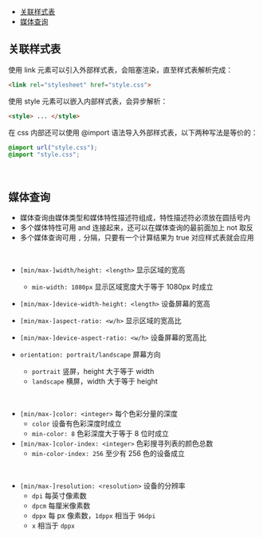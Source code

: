 
- [关联样式表](#关联样式表)
- [媒体查询](#媒体查询)





## 关联样式表
使用 link 元素可以引入外部样式表，会阻塞渲染，直至样式表解析完成：
```html
<link rel="stylesheet" href="style.css">
```

使用 style 元素可以嵌入内部样式表，会异步解析：
```html
<style> ... </style>
```

在 css 内部还可以使用 @import 语法导入外部样式表，以下两种写法是等价的：
```css
@import url("style.css");
@import "style.css";
```



<br>

## 媒体查询
- 媒体查询由媒体类型和媒体特性描述符组成，特性描述符必须放在圆括号内
- 多个媒体特性可用 and 连接起来，还可以在媒体查询的最前面加上 not 取反
- 多个媒体查询可用 `,` 分隔，只要有一个计算结果为 true 对应样式表就会应用
<br>

- `[min/max-]width/height: <length>`  显示区域的宽高
  - `min-width: 1080px` 显示区域宽度大于等于 1080px 时成立
- `[min/max-]device-width-height: <length>`  设备屏幕的宽高

- `[min/max-]aspect-ratio: <w/h>` 显示区域的宽高比
- `[min/max-]device-aspect-ratio: <w/h>` 设备屏幕的宽高比
- `orientation: portrait/landscape` 屏幕方向
  - `portrait` 竖屏，height 大于等于 width 
  - `landscape` 横屏，width 大于等于 height 
<br>

- `[min/max-]color: <integer>` 每个色彩分量的深度
  - `color` 设备有色彩深度时成立
  - `min-color: 8` 色彩深度大于等于 8 位时成立
- `[min/max-]color-index: <integer>` 色彩搜寻列表的颜色总数
  - `min-color-index: 256` 至少有 256 色的设备成立
<br>

- `[min/max-]resolution: <resolution>` 设备的分辨率
  - `dpi` 每英寸像素数
  - `dpcm` 每厘米像素数
  - `dppx` 每 px 像素数，`1dppx` 相当于 `96dpi`
  - `x` 相当于 `dppx`

